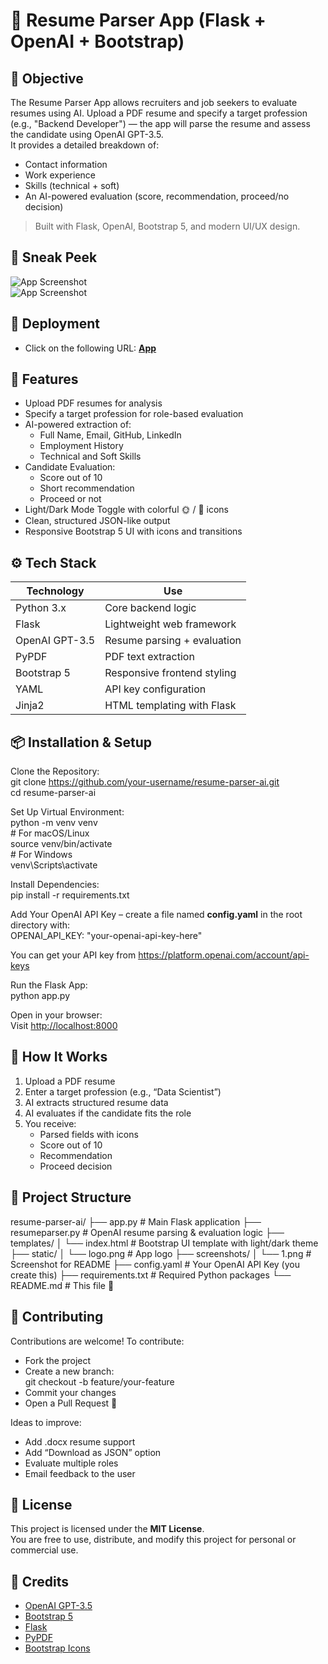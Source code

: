 # 💼 Resume Parser App (Flask + OpenAI + Bootstrap)

## 🧠 Objective  
The Resume Parser App allows recruiters and job seekers to evaluate resumes using AI. Upload a PDF resume and specify a target profession (e.g., "Backend Developer") — the app will parse the resume and assess the candidate using OpenAI GPT-3.5.  
It provides a detailed breakdown of:  
- Contact information  
- Work experience  
- Skills (technical + soft)  
- An AI-powered evaluation (score, recommendation, proceed/no decision)  
> Built with Flask, OpenAI, Bootstrap 5, and modern UI/UX design.

## 📸 Sneak Peek  
![App Screenshot](screenshots/1.png)  
![App Screenshot](screenshots/2.png)

## 📸 Deployment  
- Click on the following URL: **[App](https://resume-parser-tw8t.onrender.com)**

## 🚀 Features  
- Upload PDF resumes for analysis  
- Specify a target profession for role-based evaluation  
- AI-powered extraction of:  
  - Full Name, Email, GitHub, LinkedIn  
  - Employment History  
  - Technical and Soft Skills  
- Candidate Evaluation:  
  - Score out of 10  
  - Short recommendation  
  - Proceed or not  
- Light/Dark Mode Toggle with colorful 🌞 / 🌙 icons  
- Clean, structured JSON-like output  
- Responsive Bootstrap 5 UI with icons and transitions

## ⚙️ Tech Stack  
| Technology   | Use                           |
|--------------|------------------------------|
| Python 3.x    | Core backend logic           |
| Flask        | Lightweight web framework    |
| OpenAI GPT-3.5 | Resume parsing + evaluation |
| PyPDF        | PDF text extraction          |
| Bootstrap 5   | Responsive frontend styling |
| YAML         | API key configuration        |
| Jinja2       | HTML templating with Flask   |

## 📦 Installation & Setup  
Clone the Repository:  
    git clone https://github.com/your-username/resume-parser-ai.git  
    cd resume-parser-ai  

Set Up Virtual Environment:  
    python -m venv venv  
    # For macOS/Linux  
    source venv/bin/activate  
    # For Windows  
    venv\Scripts\activate  

Install Dependencies:  
    pip install -r requirements.txt  

Add Your OpenAI API Key – create a file named **config.yaml** in the root directory with:  
    OPENAI_API_KEY: "your-openai-api-key-here"  

You can get your API key from <https://platform.openai.com/account/api-keys>

Run the Flask App:  
    python app.py  

Open in your browser:  
Visit <http://localhost:8000>

## 🧪 How It Works  
1. Upload a PDF resume  
2. Enter a target profession (e.g., “Data Scientist”)  
3. AI extracts structured resume data  
4. AI evaluates if the candidate fits the role  
5. You receive:  
   - Parsed fields with icons  
   - Score out of 10  
   - Recommendation  
   - Proceed decision

## 📁 Project Structure  
resume-parser-ai/
├── app.py # Main Flask application
├── resumeparser.py # OpenAI resume parsing & evaluation logic
├── templates/
│ └── index.html # Bootstrap UI template with light/dark theme
├── static/
│ └── logo.png # App logo
├── screenshots/
│ └── 1.png # Screenshot for README
├── config.yaml # Your OpenAI API Key (you create this)
├── requirements.txt # Required Python packages
└── README.md # This file 📄


## 🙌 Contributing  
Contributions are welcome! To contribute:  
- Fork the project  
- Create a new branch:  
      git checkout -b feature/your-feature  
- Commit your changes  
- Open a Pull Request 🚀  

Ideas to improve:  
- Add .docx resume support  
- Add “Download as JSON” option  
- Evaluate multiple roles  
- Email feedback to the user

## 📄 License  
This project is licensed under the **MIT License**.  
You are free to use, distribute, and modify this project for personal or commercial use.

## 🙏 Credits  
- [OpenAI GPT-3.5](https://platform.openai.com/)  
- [Bootstrap 5](https://getbootstrap.com/)  
- [Flask](https://flask.palletsprojects.com/)  
- [PyPDF](https://pypi.org/project/pypdf/)  
- [Bootstrap Icons](https://icons.getbootstrap.com/)


